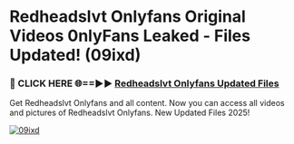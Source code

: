 # Redheadslvt Onlyfans Original Videos 0nlyFans Leaked - Files Updated! (09ixd)

<h3>🔴 CLICK HERE 🌐==►► <a href="https://tinyurl.com/2m67pmp6" rel="nofollow">Redheadslvt Onlyfans Updated Files</a></h3>

Get Redheadslvt Onlyfans and all content. Now you can access all videos and pictures of Redheadslvt Onlyfans. New Updated Files 2025!

[![09ixd](https://i.imgur.com/H4QAA4z.gif)](https://tinyurl.com/2m67pmp6)